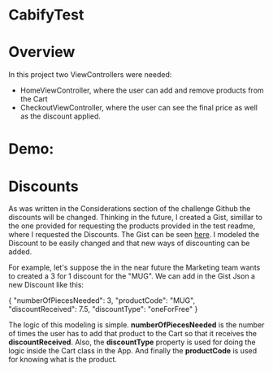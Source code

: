 # CabifyTest

# Overview
In this project two ViewControllers were needed:
- HomeViewController, where the user can add and remove products from the Cart
- CheckoutViewController, where the user can see the final price as well as the discount applied.

# Demo:



# Discounts

As was written in the Considerations section of the challenge Github the discounts will be changed. Thinking in the future, I created a Gist,
simillar to the one provided for requesting the products provided in the test readme, where I requested the Discounts. The Gist can be seen [here](https://gist.githubusercontent.com/pmrmoura/83a724e28ec78cac9ea930068681c78b/raw/b4966a5d64b6482605c21217ef03e13c6f5ee72d/Discounts.json).
I modeled the Discount to be easily changed and that new ways of discounting can be added.

For example, let's suppose the in the near future the Marketing team wants to created a 3 for 1 discount for the "MUG". We can add in the Gist Json a new Discount like this:

  {
      "numberOfPiecesNeeded": 3,
      "productCode": "MUG",
      "discountReceived": 7.5,
      "discountType": "oneForFree"
  }
  
  The logic of this modeling is simple. **numberOfPiecesNeeded** is the number of times the user has to add that product to the Cart so that it receives the
  **discountReceived**. Also, the **discountType** property is used for doing the logic inside the Cart class in the App. And finally the **productCode** is used
  for knowing what is the product.
  
 
  
  
